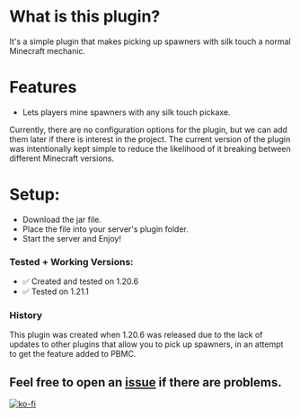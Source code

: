 # What is this plugin?
It's a simple plugin that makes picking up spawners with silk touch a normal Minecraft mechanic.

# Features
- Lets players mine spawners with any silk touch pickaxe.

Currently, there are no configuration options for the plugin, but we can add them later if there is interest in the project. The current version of the plugin was intentionally kept simple to reduce the likelihood of it breaking between different Minecraft versions.

# Setup:
- Download the jar file.
- Place the file into your server's plugin folder.
- Start the server and Enjoy!

### Tested + Working Versions:
  - ✅ Created and tested on 1.20.6
  - ✅ Tested on 1.21.1

### History
This plugin was created when 1.20.6 was released due to the lack of updates to other plugins that allow you to pick up spawners, in an attempt to get the feature added to PBMC.


## Feel free to open an [issue](https://github.com/TrueDarkLord/Pickup-Spawners/issues) if there are problems.
[![ko-fi](https://ko-fi.com/img/githubbutton_sm.svg)](https://ko-fi.com/O4O0OI3A2)
